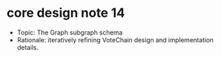 # core design note 14

- Topic: The Graph subgraph schema
- Rationale: iteratively refining VoteChain design and implementation details.
